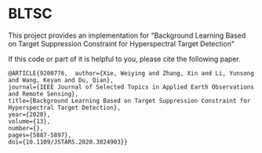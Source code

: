 # BLTSC
This project provides an implementation for "Background Learning Based on Target Suppression Constraint for Hyperspectral Target Detection" 



If this code or part of it is helpful to you, please cite the following paper.
```
@ARTICLE{9200776,  author={Xie, Weiying and Zhang, Xin and Li, Yunsong and Wang, Keyan and Du, Qian},  
journal={IEEE Journal of Selected Topics in Applied Earth Observations and Remote Sensing},   
title={Background Learning Based on Target Suppression Constraint for Hyperspectral Target Detection},   
year={2020},  
volume={13},  
number={},  
pages={5887-5897},  
doi={10.1109/JSTARS.2020.3024903}}
```
